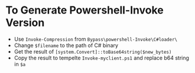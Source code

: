 # To Generate Powershell-Invoke Version 

- Use `Invoke-Compression` from `Bypass\powershell-Invoke\C#loader\`
- Change `$filename` to the path of C# binary
- Get the result of `[system.Convert]::toBase64string($new_bytes)`
- Copy the result to tempelte `Invoke-myclient.ps1` and replace b64 string in `$a`
